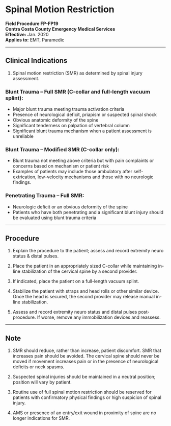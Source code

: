 # Spinal Motion Restriction

**Field Procedure FP-FP19**  
**Contra Costa County Emergency Medical Services**  
**Effective:** Jan. 2020  
**Applies to:** EMT, Paramedic

---

## Clinical Indications

1. Spinal motion restriction (SMR) as determined by spinal injury assessment.

### Blunt Trauma – Full SMR (C-collar and full-length vacuum splint):

- Major blunt trauma meeting trauma activation criteria
- Presence of neurological deficit, priapism or suspected spinal shock
- Obvious anatomic deformity of the spine
- Significant tenderness on palpation of vertebral column
- Significant blunt trauma mechanism when a patient assessment is unreliable

### Blunt Trauma – Modified SMR (C-collar only):

- Blunt trauma not meeting above criteria but with pain complaints or concerns based on mechanism or patient risk
- Examples of patients may include those ambulatory after self-extrication, low-velocity mechanisms and those with no neurologic findings.

### Penetrating Trauma – Full SMR:

- Neurologic deficit or an obvious deformity of the spine
- Patients who have both penetrating and a significant blunt injury should be evaluated using blunt trauma criteria

---

## Procedure

1. Explain the procedure to the patient; assess and record extremity neuro status & distal pulses.

2. Place the patient in an appropriately sized C-collar while maintaining in-line stabilization of the cervical spine by a second provider.

3. If indicated, place the patient on a full-length vacuum splint.

4. Stabilize the patient with straps and head rolls or other similar device. Once the head is secured, the second provider may release manual in-line stabilization.

5. Assess and record extremity neuro status and distal pulses post-procedure. If worse, remove any immobilization devices and reassess.

---

## Note

1. SMR should reduce, rather than increase, patient discomfort. SMR that increases pain should be avoided. The cervical spine should never be moved if movement increases pain or in the presence of neurological deficits or neck spasms.

2. Suspected spinal injuries should be maintained in a neutral position; position will vary by patient.

3. Routine use of full spinal motion restriction should be reserved for patients with confirmatory physical findings or high suspicion of spinal injury.

4. AMS or presence of an entry/exit wound in proximity of spine are no longer indications for SMR.

